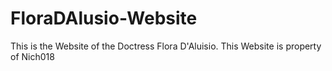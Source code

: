 # FloraDAlusio-Website
This is the Website of the Doctress Flora D'Aluisio.
This Website is property of Nich018
